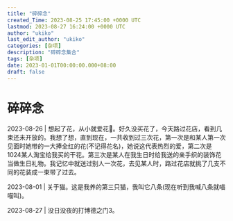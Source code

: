 ```yaml
---
title: "碎碎念"
created_Time: 2023-08-25 17:45:00 +0000 UTC
lastmod: 2023-08-27 16:24:00 +0000 UTC
author: "ukiko"
last_edit_author: "ukiko"
categories: [杂项]
description: "碎碎念集合"
tags: [杂项]
date: 2023-01-01T00:00:00.000+08:00
draft: false
---
```


# 碎碎念

2023-08-26 | 想起了花，从小就爱花🌸。好久没买花了，今天路过花店，看到几束还未开放的。我想了想，直到现在，一共收到过三次花，第一次是和某人第一次见面时她带的一大捧全红的花(不记得花名)，她说这代表热烈的爱，第二次是1024某人淘宝给我买的干花。第三次是某人在我生日时给我送的亲手织的装饰花当做生日礼物。我记忆中就送过别人一次花，去见某人时，路过花店就挑了几支不同的花装成一束带了过去。

2023-08-01 | 关于猫。这是我养的第三只猫，我叫它八条(现在听到我喊八条就喵喵叫)。

2023-08-27 | 没日没夜的打博德之门3。


